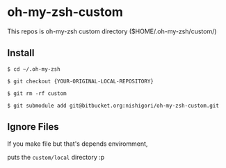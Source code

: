 oh-my-zsh-custom
================

This repos is oh-my-zsh custom directory ($HOME/.oh-my-zsh/custom/)

Install
-------

    $ cd ~/.oh-my-zsh

    $ git checkout {YOUR-ORIGINAL-LOCAL-REPOSITORY}

    $ git rm -rf custom

    $ git submodule add git@bitbucket.org:nishigori/oh-my-zsh-custom.git

Ignore Files
------------

If you make file but that's depends enviromment,

puts the `custom/local` directory :p
